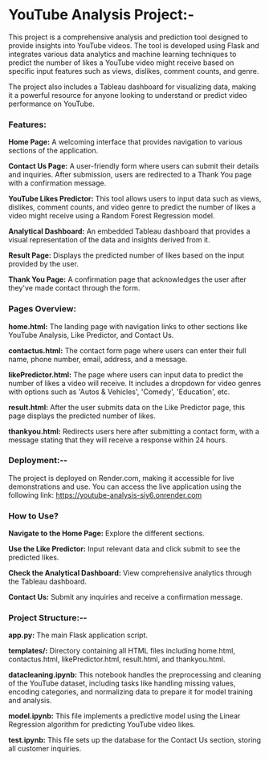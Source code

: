 # YouTube Analysis Project:-

This project is a comprehensive analysis and prediction tool designed to provide insights into YouTube videos. The tool is developed using Flask and integrates various data analytics and machine learning techniques to predict the number of likes a YouTube video might receive based on specific input features such as views, dislikes, comment counts, and genre.

The project also includes a Tableau dashboard for visualizing data, making it a powerful resource for anyone looking to understand or predict video performance on YouTube.

### Features:
**Home Page:**
A welcoming interface that provides navigation to various sections of the application.

**Contact Us Page:**
A user-friendly form where users can submit their details and inquiries. After submission, users are redirected to a Thank You page with a confirmation message.

**YouTube Likes Predictor:**
This tool allows users to input data such as views, dislikes, comment counts, and video genre to predict the number of likes a video might receive using a Random Forest Regression model.

**Analytical Dashboard:**
An embedded Tableau dashboard that provides a visual representation of the data and insights derived from it.

**Result Page:**
Displays the predicted number of likes based on the input provided by the user.

**Thank You Page:**
A confirmation page that acknowledges the user after they've made contact through the form.


### Pages Overview:
**home.html:** 
The landing page with navigation links to other sections like YouTube Analysis, Like Predictor, and Contact Us.

**contactus.html:**
The contact form page where users can enter their full name, phone number, email, address, and a message.

**likePredictor.html:**
The page where users can input data to predict the number of likes a video will receive. It includes a dropdown for video genres with options such as 'Autos & Vehicles', 'Comedy', 'Education', etc.

**result.html:**
After the user submits data on the Like Predictor page, this page displays the predicted number of likes.

**thankyou.html:**
Redirects users here after submitting a contact form, with a message stating that they will receive a response within 24 hours.


### Deployment:--
The project is deployed on Render.com, making it accessible for live demonstrations and use. You can access the live application using the following link: https://youtube-analysis-siy6.onrender.com

### How to Use?
**Navigate to the Home Page:** Explore the different sections.

**Use the Like Predictor:** Input relevant data and click submit to see the predicted likes.

**Check the Analytical Dashboard:** View comprehensive analytics through the Tableau dashboard.

**Contact Us:** Submit any inquiries and receive a confirmation message.


### Project Structure:--
**app.py:** The main Flask application script.

**templates/:** Directory containing all HTML files including home.html, contactus.html, likePredictor.html, result.html, and thankyou.html.

**datacleaning.ipynb:** This notebook handles the preprocessing and cleaning of the YouTube dataset, including tasks like handling missing values, encoding categories, and normalizing data to prepare it for model training and analysis.

**model.ipynb:** This file implements a predictive model using the Linear Regression algorithm for predicting YouTube video likes.

**test.ipynb:** This file sets up the database for the Contact Us section, storing all customer inquiries.
